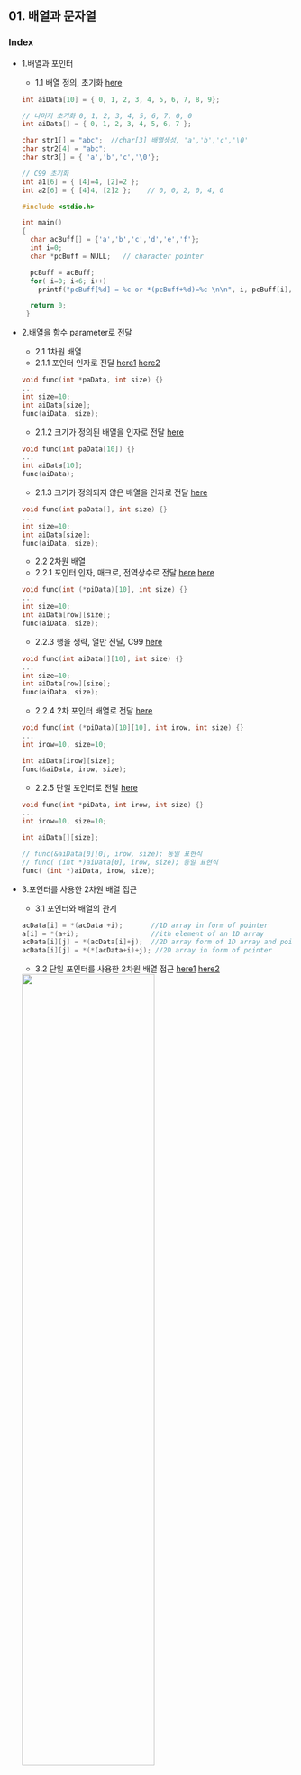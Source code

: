 ## 01. 배열과 문자열
### Index
* 1.배열과 포인터
  * 1.1 배열 정의, 초기화 [here](https://github.com/csbyun-data/C-Programming/blob/main/chap02/Arrays_and_Strings_in_C/Array_Initialize1.c)
  ```c
  int aiData[10] = { 0, 1, 2, 3, 4, 5, 6, 7, 8, 9};
  
  // 나머지 초기화 0, 1, 2, 3, 4, 5, 6, 7, 0, 0 
  int aiData[] = { 0, 1, 2, 3, 4, 5, 6, 7 };

  char str1[] = "abc";  //char[3] 배열생성, 'a','b','c','\0'
  char str2[4] = "abc";
  char str3[] = { 'a','b','c','\0'};

  // C99 초기화
  int a1[6] = { [4]=4, [2]=2 };
  int a2[6] = { [4]4, [2]2 };    // 0, 0, 2, 0, 4, 0
  ```
  ```c
  #include <stdio.h>

  int main()
  {
    char acBuff[] = {'a','b','c','d','e','f'};
    int i=0;
    char *pcBuff = NULL;   // character pointer

    pcBuff = acBuff;
    for( i=0; i<6; i++)
      printf("pcBuff[%d] = %c or *(pcBuff+%d)=%c \n\n", i, pcBuff[i], i, *(pcBuff+i));

    return 0;
   }
  ```

* 2.배열을 함수 parameter로 전달 
  * 2.1 1차원 배열
  * 2.1.1 포인터 인자로 전달  [here1](https://github.com/csbyun-data/C-Programming/blob/main/chap02/Arrays_and_Strings_in_C/Transfer_one_dimension_pointer1.c) 
[here2](https://github.com/csbyun-data/C-Programming/blob/main/chap02/Arrays_and_Strings_in_C/Transfer_one_dimension_pointer2.c)
  ```c
  void func(int *paData, int size) {}
  ...
  int size=10;
  int aiData[size];
  func(aiData, size);
  ```
   * 2.1.2 크기가 정의된 배열을 인자로 전달 [here](https://github.com/csbyun-data/C-Programming/blob/main/chap02/Arrays_and_Strings_in_C/Transfer_one_dimension1.c)
  ```c
  void func(int paData[10]) {}
  ...
  int aiData[10];
  func(aiData);
  ```
   * 2.1.3 크기가 정의되지 않은 배열을 인자로 전달 [here](https://github.com/csbyun-data/C-Programming/blob/main/chap02/Arrays_and_Strings_in_C/Transfer_one_dimension2.c)
  ```c
  void func(int paData[], int size) {}
  ...
  int size=10;
  int aiData[size];
  func(aiData, size);
  ```
  * 2.2 2차원 배열
   * 2.2.1 포인터 인자, 매크로, 전역상수로 전달 [here](https://github.com/csbyun-data/C-Programming/blob/main/chap02/Arrays_and_Strings_in_C/Transfer_two_dimension_pointer1.c) [here](https://github.com/csbyun-data/C-Programming/blob/main/chap02/Arrays_and_Strings_in_C/Transfer_two_dimension_pointer2.c)
   ```c
  void func(int (*piData)[10], int size) {}
  ...
  int size=10;
  int aiData[row][size];
  func(aiData, size);
  ```    
   * 2.2.3 행을 생략, 열만 전달, C99 [here](https://github.com/csbyun-data/C-Programming/blob/main/chap02/Arrays_and_Strings_in_C/Transfer_two_dimension1.c)
   ```c
  void func(int aiData[][10], int size) {}
  ...
  int size=10;
  int aiData[row][size];
  func(aiData, size);
  ```         
   * 2.2.4 2차 포인터 배열로 전달 [here](https://github.com/csbyun-data/C-Programming/blob/main/chap02/Arrays_and_Strings_in_C/Transfer_two_dimension2.c)
   ```c
  void func(int (*piData)[10][10], int irow, int size) {}
  ...
  int irow=10, size=10;
   
  int aiData[irow][size];
  func(&aiData, irow, size);
  ```
   * 2.2.5 단일 포인터로 전달 [here](https://github.com/csbyun-data/C-Programming/blob/main/chap02/Arrays_and_Strings_in_C/Transfer_two_dimension3.c)
   ```c
  void func(int *piData, int irow, int size) {}
  ...
  int irow=10, size=10;
   
  int aiData[][size];
   
  // func(&aiData[0][0], irow, size); 동일 표현식
  // func( (int *)aiData[0], irow, size); 동일 표현식
  func( (int *)aiData, irow, size);
  ```

* 3.포인터를 사용한 2차원 배열 접근
   * 3.1 포인터와 배열의 관계
  ```c
  acData[i] = *(acData +i);       //1D array in form of pointer
  a[i] = *(a+i);                  //ith element of an 1D array
  acData[i][j] = *(acData[i]+j);  //2D array form of 1D array and pointer
  acData[i][j] = *(*(acData+i)+j); //2D array in form of pointer
  ``` 
   * 3.2 단일 포인터를 사용한 2차원 배열 접근 [here1](https://github.com/csbyun-data/C-Programming/blob/main/chap02/Arrays_and_Strings_in_C/two_dimension_using_pointers.c) [here2](https://github.com/csbyun-data/C-Programming/blob/main/chap02/Arrays_and_Strings_in_C/two_dimension_using_pointers2.c)
  <img src = "https://github.com/user-attachments/assets/0490cef6-23bc-49a6-94e2-6c16aa93a23b" width="70%" height="60%">  

  ```c
  offset = (column_number*1)+2);   // calculate offset
  (int *)aiData + offset;           // Add offset in array base address
  //typecast with int pointer because aiData is an array of integer
  *((int *)aiData + offset);        // Get the element
  ```
  ```c
  #define ROW 3
  #define COL 3
  int iRow = 0, iCol = 0;
 
  int aiData[ROW][COL];
  int *piData = NULL;
  piData = &aiData[0][0];  
  ...
  data = *(piData + (iRow * COL) + iCol)
  ```
   * 3.3 배열 포인터를 사용한 2차원 배열 접근 [here](https://github.com/csbyun-data/C-Programming/blob/main/chap02/Arrays_and_Strings_in_C/two_dimension_using_pointers3.c)
  ```c
  #define ROW   3
  #define COL   3
  typedef int Array2D[ROW][COL]; //New type

  Array2D aiData = { { 9, 6, 1 }, { 144, 70, 50 }, {10, 12, 78} };
  Array2D *p2DArray = NULL; //Pointer to the 2d Array
  int iRow =0, iCol =0; //Row and col

  p2DArray = &aiData; //Assign address of array to the pointer
  ...
  //Read element of 2D array
  printf("aiData[%d][%d] = %d\n",iRow,iCol, (*p2DArray)[iRow][iCol]);
  ```   
* 4.정렬되지 않은 배열보다 정렬된 배열 처리가 빠른 이유?
   * 4.1 정렬되지 않은 int형 합 [here](https://github.com/csbyun-data/C-Programming/blob/main/chap02/Arrays_and_Strings_in_C/Unsorted_Array.c)
   * 4.2 정렬된 int형 합 [here](https://github.com/csbyun-data/C-Programming/blob/main/chap02/Arrays_and_Strings_in_C/Sorted_Array.c)
   * 분기 예측은 알고리즘이 따르고 있는 패턴 또는 기본적으로 이전 단계에서 어떻게 실행되었는지에 대해 작동하고. 추측이 맞다면 CPU는 실행을 계속하고 잘못되면 CPU는 파이프라인을 플러시하고 분기로 롤백하고 처음부터 다시 시작해야 합니다.
   * 4.3 정렬되지 않은 int형을 빠르게 계산하기 위한 변형 [here](https://github.com/csbyun-data/C-Programming/blob/main/chap02/Arrays_and_Strings_in_C/Unsorted_Array2.c)
  ```c
  if(data[c] >= 128)
    sum += data[c];
          --->
  int t = (data[c] - 128) >> 31;
  sum += ~t&data[c];
  ``` 
